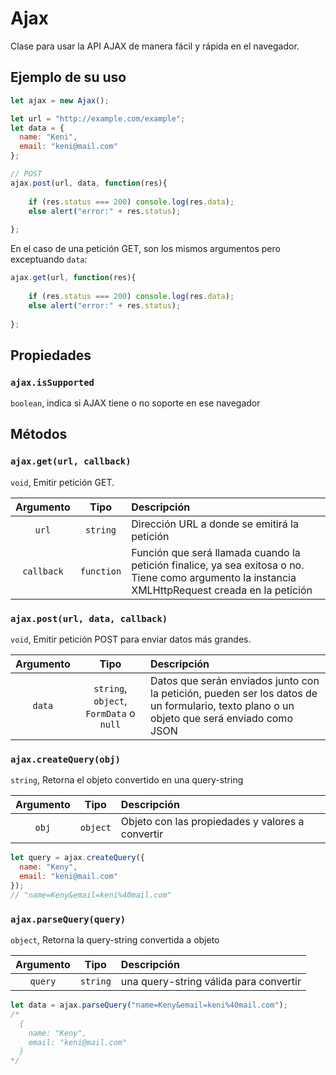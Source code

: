# Ajax
Clase para usar la API AJAX de manera fácil y rápida en el navegador.

## Ejemplo de su uso
```javascript
let ajax = new Ajax();

let url = "http://example.com/example";
let data = {
  name: "Keni",
  email: "keni@mail.com"
};

// POST 
ajax.post(url, data, function(res){
  
	if (res.status === 200) console.log(res.data);
	else alert("error:" + res.status);
	
};

```

En el caso de una petición GET, son los mismos argumentos pero exceptuando `data`:
```javascript
ajax.get(url, function(res){
  
	if (res.status === 200) console.log(res.data);
	else alert("error:" + res.status);
	
};
```

## Propiedades
### `ajax.isSupported`
`boolean`, indica si AJAX tiene o no soporte en ese navegador



## Métodos
### `ajax.get(url, callback)`
`void`, Emitir petición GET.

| Argumento | Tipo | Descripción |
|:---------:|:----:|:------------|
| `url` | `string` | Dirección URL a donde se emitirá la petición |
| `callback` | `function` | Función que será llamada cuando la petición finalice, ya sea exitosa o no. Tiene como argumento la instancia XMLHttpRequest creada en la petición |



### `ajax.post(url, data, callback)`
`void`, Emitir petición POST para enviar datos más grandes.

| Argumento | Tipo | Descripción |
|:---------:|:----:|:------------|
| `data` | `string`, `object`, `FormData` o `null` | Datos que serán enviados junto con la petición, pueden ser los datos de un formulario, texto plano o un objeto que será enviado como JSON |



### `ajax.createQuery(obj)`
`string`, Retorna el objeto convertido en una query-string

| Argumento | Tipo | Descripción |
|:---------:|:----:|:------------|
| `obj` | `object` | Objeto con las propiedades y valores a convertir |

```javascript
let query = ajax.createQuery({
  name: "Keny",
  email: "keni@mail.com"
});
// "name=Keny&email=keni%40mail.com"
```




### `ajax.parseQuery(query)`
`object`, Retorna la query-string convertida a objeto

| Argumento | Tipo | Descripción |
|:---------:|:----:|:------------|
| `query` | `string` | una query-string válida para convertir |

```javascript
let data = ajax.parseQuery("name=Keny&email=keni%40mail.com");
/*
  {
    name: "Keny",
    email: "keni@mail.com"
  }
*/
```
